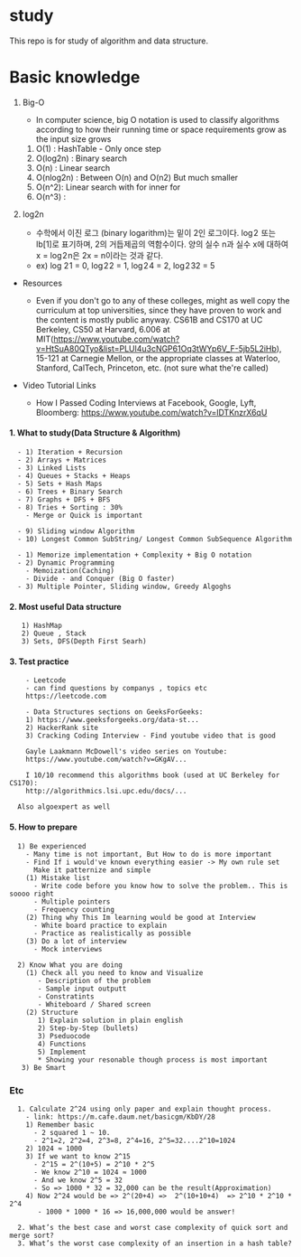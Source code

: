 # study

This repo is for study of algorithm and data structure. 

# Basic knowledge

  1. Big-O 
     - In computer science, big O notation is used to classify algorithms according to how their running time or space requirements grow as the input size grows 
     
     1) O(1) : HashTable - Only once step     
     2) O(log2n) : Binary search
     3) O(n) : Linear search
     4) O(nlog2n) : Between O(n) and O(n2) But much smaller 
     5) O(n^2): Linear search with for inner for
     6) O(n^3) :
  
  2. log2n  

      - 수학에서 이진 로그 (binary logarithm)는 밑이 2인 로그이다. log 2  또는 lb[1]로 표기하며, 2의 거듭제곱의 역함수이다. 
        양의 실수 n과 실수 x에 대하여 x = log 2 n은 2x = n이라는 것과 같다.
      - ex) log 2 1 = 0, log 2 2 = 1, log 2 4 = 2, log 2 32 = 5




* Resources
  - Even if you don't go to any of these colleges, might as well copy the curriculum at top universities, since they have proven to work and the content is mostly public anyway.
CS61B and CS170 at UC Berkeley, 
CS50 at Harvard, 
6.006 at MIT(https://www.youtube.com/watch?v=HtSuA80QTyo&list=PLUl4u3cNGP61Oq3tWYp6V_F-5jb5L2iHb), 
15-121 at Carnegie Mellon,
or the appropriate classes at Waterloo, Stanford, CalTech, Princeton, etc. (not sure what the're called)


   
* Video Tutorial Links
  - How I Passed Coding Interviews at Facebook, Google, Lyft, Bloomberg: https://www.youtube.com/watch?v=lDTKnzrX6qU
   

#### 1. What to study(Data Structure & Algorithm)
```
  - 1) Iteration + Recursion
  - 2) Arrays + Matrices
  - 3) Linked Lists
  - 4) Queues + Stacks + Heaps 
  - 5) Sets + Hash Maps 
  - 6) Trees + Binary Search
  - 7) Graphs + DFS + BFS 
  - 8) Tries + Sorting : 30%
    - Merge or Quick is important 

  - 9) Sliding window Algorithm
  - 10) Longest Common SubString/ Longest Common SubSequence Algorithm

  - 1) Memorize implementation + Complexity + Big O notation    
  - 2) Dynamic Programming
    - Memoization(Caching)
    - Divide - and Conquer (Big O faster)
  - 3) Multiple Pointer, Sliding window, Greedy Algoghs
```

#### 2. Most useful Data structure
``` 
   1) HashMap
   2) Queue , Stack
   3) Sets, DFS(Depth First Searh) 
```

#### 3. Test practice 
```
	- Leetcode
	- can find questions by companys , topics etc 
	https://leetcode.com

	- Data Structures sections on GeeksForGeeks:
	1) https://www.geeksforgeeks.org/data-st...
    2) HackerRank site 
    3) Cracking Coding Interview - Find youtube video that is good 

	Gayle Laakmann McDowell's video series on Youtube:
	https://www.youtube.com/watch?v=GKgAV...

	I 10/10 recommend this algorithms book (used at UC Berkeley for CS170): 
	http://algorithmics.lsi.upc.edu/docs/... 
  
  Also algoexpert as well 
 ``` 
  
  
#### 5. How to prepare 
```
  1) Be experienced 
    - Many time is not important, But How to do is more important
    - Find If i would've known everything easier -> My own rule set
      Make it patternize and simple 
    (1) Mistake list  
      - Write code before you know how to solve the problem.. This is soooo right   
      - Multiple pointers 
      - Frequency counting
    (2) Thing why This Im learning would be good at Interview 
      - White board practice to explain 
      - Practice as realistically as possible 
    (3) Do a lot of interview 
      - Mock interviews

  2) Know What you are doing 
    (1) Check all you need to know and Visualize 
       - Description of the problem
       - Sample input outputt
       - Constratints
       - Whiteboard / Shared screen 
    (2) Structure
       1) Explain solution in plain english
       2) Step-by-Step (bullets)
       3) Pseduocode
       4) Functions
       5) Implement 
       * Showing your resonable though process is most important 
   3) Be Smart
```
### Etc 

```
  1. Calculate 2^24 using only paper and explain thought process. 
    - link: https://m.cafe.daum.net/basicgm/KbDY/28
    1) Remember basic 
      - 2 squared 1 ~ 10. 
      - 2^1=2, 2^2=4, 2^3=8, 2^4=16, 2^5=32....2^10=1024 
    2) 1024 ≈ 1000   
    3) If we want to know 2^15 
      - 2^15 = 2^(10+5) = 2^10 * 2^5 
      - We know 2^10 = 1024 ≈ 1000 
      - And we know 2^5 = 32 
      - So => 1000 * 32 = 32,000 can be the result(Approximation)
    4) Now 2^24 would be => 2^(20+4) =>  2^(10+10+4)  => 2^10 * 2^10 * 2^4 
       - 1000 * 1000 * 16 => 16,000,000 would be answer! 
       
  2. What’s the best case and worst case complexity of quick sort and merge sort?
  3. What’s the worst case complexity of an insertion in a hash table?    
```      
       
